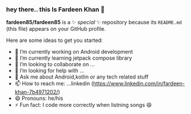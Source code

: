 ### hey there.. this Is Fardeen Khan 👋


**fardeen85/fardeen85** is a ✨ _special_ ✨ repository because its `README.md` (this file) appears on your GitHub profile.

Here are some ideas to get you started:

- 🔭 I’m currently working on Android development
- 🌱 I’m currently learning jetpack compose library
- 👯 I’m looking to collaborate on ...
- 🤔 I’m looking for help with ...
- 💬 Ask me about Android,kotlin or any tech related stuff
- 📫 How to reach me: ...linkedin (https://www.linkedin.com/in/fardeen-khan-7b4971202/)
- 😄 Pronouns: he/his
- ⚡ Fun fact: I code more correctly when listning songs 😄

